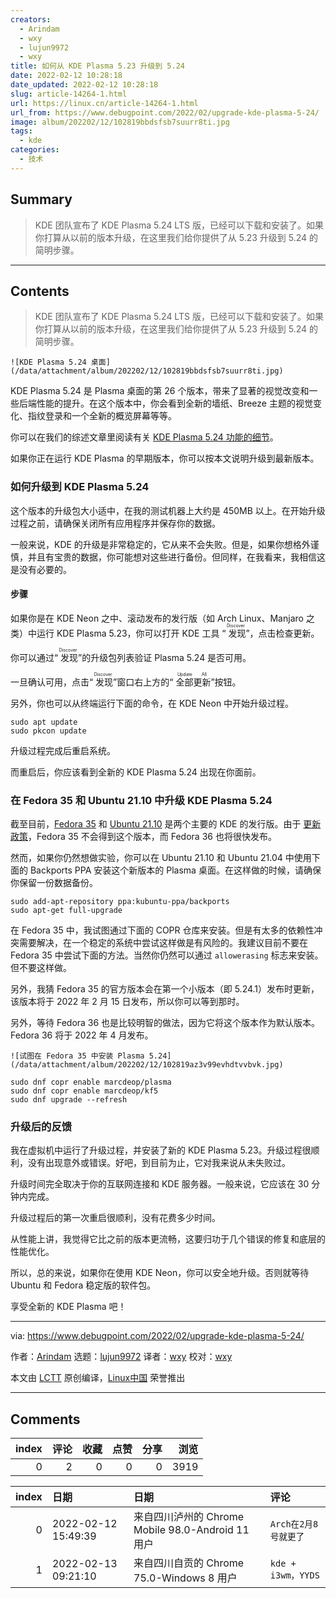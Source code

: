 ```yaml
---
creators:
  - Arindam
  - wxy
  - lujun9972
  - wxy
title: 如何从 KDE Plasma 5.23 升级到 5.24
date: 2022-02-12 10:28:18
date_updated: 2022-02-12 10:28:18
slug: article-14264-1.html
url: https://linux.cn/article-14264-1.html
url_from: https://www.debugpoint.com/2022/02/upgrade-kde-plasma-5-24/
image: album/202202/12/102819bbdsfsb7suurr8ti.jpg
tags:
  - kde
categories:
  - 技术
---
```


## Summary

> KDE 团队宣布了 KDE Plasma 5.24 LTS 版，已经可以下载和安装了。如果你打算从以前的版本升级，在这里我们给你提供了从 5.23 升级到 5.24 的简明步骤。

***

<!-- more -->

## Contents

> 
> KDE 团队宣布了 KDE Plasma 5.24 LTS 版，已经可以下载和安装了。如果你打算从以前的版本升级，在这里我们给你提供了从 5.23 升级到 5.24 的简明步骤。
> 
> 
> 

`![KDE Plasma 5.24 桌面](/data/attachment/album/202202/12/102819bbdsfsb7suurr8ti.jpg)`

KDE Plasma 5.24 是 Plasma 桌面的第 26 个版本，带来了显著的视觉改变和一些后端性能的提升。在这个版本中，你会看到全新的墙纸、Breeze 主题的视觉变化、指纹登录和一个全新的概览屏幕等等。

你可以在我们的综述文章里阅读有关 [KDE Plasma 5.24 功能的细节](https://www.debugpoint.com/2022/01/kde-plasma-5-24/)。

如果你正在运行 KDE Plasma 的早期版本，你可以按本文说明升级到最新版本。

### 如何升级到 KDE Plasma 5.24

这个版本的升级包大小适中，在我的测试机器上大约是 450MB 以上。在开始升级过程之前，请确保关闭所有应用程序并保存你的数据。

一般来说，KDE 的升级是非常稳定的，它从来不会失败。但是，如果你想格外谨慎，并且有宝贵的数据，你可能想对这些进行备份。但同样，在我看来，我相信这是没有必要的。

#### 步骤

如果你是在 KDE Neon 之中、滚动发布的发行版（如 Arch Linux、Manjaro 之类）中运行 KDE Plasma 5.23，你可以打开 KDE 工具 “<ruby> 发现 <rt>  Discover </rt></ruby>”，点击检查更新。

你可以通过“<ruby> 发现 <rt>  Discover </rt></ruby>”的升级包列表验证 Plasma 5.24 是否可用。

一旦确认可用，点击“<ruby> 发现 <rt>  Discover </rt></ruby>”窗口右上方的“<ruby> 全部更新 <rt>  Update All </rt></ruby>”按钮。

另外，你也可以从终端运行下面的命令，在 KDE Neon 中开始升级过程。

```shell
sudo apt update
sudo pkcon update
```

升级过程完成后重启系统。

而重启后，你应该看到全新的 KDE Plasma 5.24 出现在你面前。

### 在 Fedora 35 和 Ubuntu 21.10 中升级 KDE Plasma 5.24

截至目前，[Fedora 35](https://www.debugpoint.com/2021/09/fedora-35/) 和 [Ubuntu 21.10](https://www.debugpoint.com/2021/07/ubuntu-21-10/) 是两个主要的 KDE 的发行版。由于 [更新政策](https://docs.fedoraproject.org/en-US/fesco/Updates_Policy/#stable-releases)，Fedora 35 不会得到这个版本，而 Fedora 36 也将很快发布。 

然而，如果你仍然想做实验，你可以在 Ubuntu 21.10 和 Ubuntu 21.04 中使用下面的 Backports PPA 安装这个新版本的 Plasma 桌面。在这样做的时候，请确保你保留一份数据备份。

```shell
sudo add-apt-repository ppa:kubuntu-ppa/backports
sudo apt-get full-upgrade
```

在 Fedora 35 中，我试图通过下面的 COPR 仓库来安装。但是有太多的依赖性冲突需要解决，在一个稳定的系统中尝试这样做是有风险的。我建议目前不要在 Fedora 35 中尝试下面的方法。当然你仍然可以通过 `allowerasing` 标志来安装。但不要这样做。

另外，我猜 Fedora 35 的官方版本会在第一个小版本（即 5.24.1）发布时更新，该版本将于 2022 年 2 月 15 日发布，所以你可以等到那时。

另外，等待 Fedora 36 也是比较明智的做法，因为它将这个版本作为默认版本。Fedora 36 将于 2022 年 4 月发布。

`![试图在 Fedora 35 中安装 Plasma 5.24](/data/attachment/album/202202/12/102819az3v99evhdtvvbvk.jpg)`

```shell
sudo dnf copr enable marcdeop/plasma
sudo dnf copr enable marcdeop/kf5
sudo dnf upgrade --refresh
```

### 升级后的反馈

我在虚拟机中运行了升级过程，并安装了新的 KDE Plasma 5.23。升级过程很顺利，没有出现意外或错误。好吧，到目前为止，它对我来说从未失败过。

升级时间完全取决于你的互联网连接和 KDE 服务器。一般来说，它应该在 30 分钟内完成。

升级过程后的第一次重启很顺利，没有花费多少时间。

从性能上讲，我觉得它比之前的版本更流畅，这要归功于几个错误的修复和底层的性能优化。

所以，总的来说，如果你在使用 KDE Neon，你可以安全地升级。否则就等待 Ubuntu 和 Fedora 稳定版的软件包。

享受全新的 KDE Plasma 吧！

---

via: <https://www.debugpoint.com/2022/02/upgrade-kde-plasma-5-24/>

作者：[Arindam](https://www.debugpoint.com/author/admin1/) 选题：[lujun9972](https://github.com/lujun9972) 译者：[wxy](https://github.com/wxy) 校对：[wxy](https://github.com/wxy)

本文由 [LCTT](https://github.com/LCTT/TranslateProject) 原创编译，[Linux中国](https://linux.cn/) 荣誉推出

***

## Comments


|   index |   评论 |   收藏 |   点赞 |   分享 |   浏览 |
|--------:|-------:|-------:|-------:|-------:|-------:|
|       0 |      2 |      0 |      0 |      0 |   3919 |

|   index | 日期                | 日期                                              | 评论                 |
|--------:|:--------------------|:--------------------------------------------------|:---------------------|
|       0 | 2022-02-12 15:49:39 | 来自四川泸州的 Chrome Mobile 98.0-Android 11 用户 | `Arch在2月8号就更了` |
|       1 | 2022-02-13 09:21:10 | 来自四川自贡的 Chrome 75.0-Windows 8 用户         | `kde + i3wm，YYDS`   |

